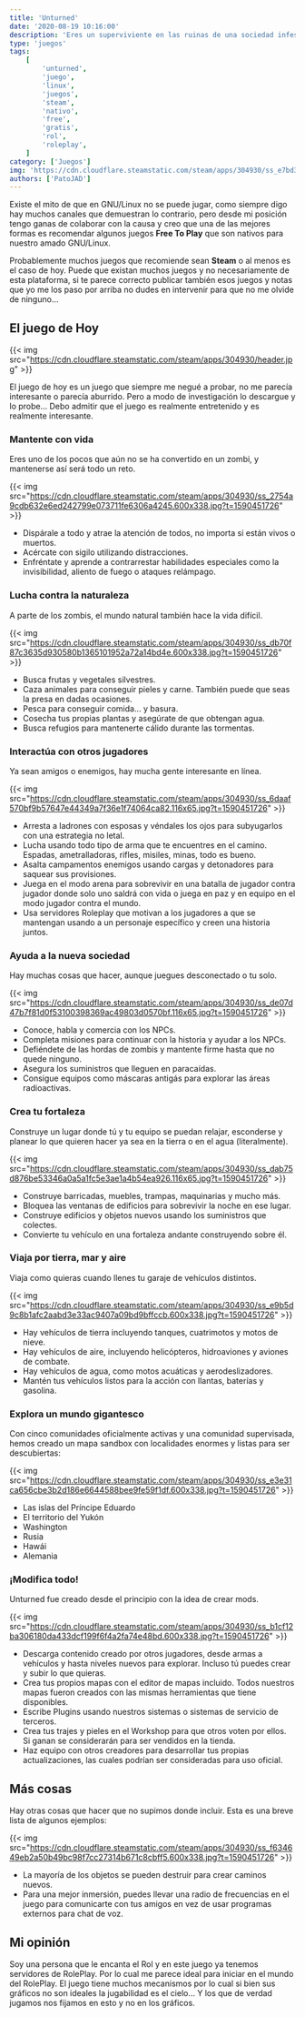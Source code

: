 ```yaml
---
title: 'Unturned'
date: '2020-08-19 10:16:00'
description: 'Eres un superviviente en las ruinas de una sociedad infestada de zombis y debes cooperar con tus amigos para formar nuevas alianzas que te mantendrán con vida.'
type: 'juegos'
tags:
    [
        'unturned',
        'juego',
        'linux',
        'juegos',
        'steam',
        'nativo',
        'free',
        'gratis',
        'rol',
        'roleplay',
    ]
category: ['Juegos']
img: 'https://cdn.cloudflare.steamstatic.com/steam/apps/304930/ss_e7bd3004478e0e4500521be44995488933f70435.600x338.jpg'
authors: ['PatoJAD']
---
```


Existe el mito de que en GNU/Linux no se puede jugar, como siempre digo hay muchos canales que demuestran lo contrario, pero desde mi posición tengo ganas de colaborar con la causa y creo que una de las mejores formas es recomendar algunos juegos **Free To Play** que son nativos para nuestro amado GNU/Linux.

Probablemente muchos juegos que recomiende sean **Steam** o al menos es el caso de hoy. Puede que existan muchos juegos y no necesariamente de esta plataforma, si te parece correcto publicar también esos juegos y notas que yo me los paso por arriba no dudes en intervenir para que no me olvide de ninguno…

## El juego de Hoy

{{< img src="https://cdn.cloudflare.steamstatic.com/steam/apps/304930/header.jpg" >}}

El juego de hoy es un juego que siempre me negué a probar, no me parecía interesante o parecía aburrido. Pero a modo de investigación lo descargue y lo probe… Debo admitir que el juego es realmente entretenido y es realmente interesante.

### Mantente con vida

Eres uno de los pocos que aún no se ha convertido en un zombi, y mantenerse así será todo un reto.

{{< img src="https://cdn.cloudflare.steamstatic.com/steam/apps/304930/ss_2754a9cdb632e6ed242799e073711fe6306a4245.600x338.jpg?t=1590451726" >}}

-   Dispárale a todo y atrae la atención de todos, no importa si están vivos o muertos.
-   Acércate con sigilo utilizando distracciones.
-   Enfréntate y aprende a contrarrestar habilidades especiales como la invisibilidad, aliento de fuego o ataques relámpago.

### Lucha contra la naturaleza

A parte de los zombis, el mundo natural también hace la vida difícil.

{{< img src="https://cdn.cloudflare.steamstatic.com/steam/apps/304930/ss_db70f87c3635d930580b1365101952a72a14bd4e.600x338.jpg?t=1590451726" >}}

-   Busca frutas y vegetales silvestres.
-   Caza animales para conseguir pieles y carne. También puede que seas la presa en dadas ocasiones.
-   Pesca para conseguir comida… y basura.
-   Cosecha tus propias plantas y asegúrate de que obtengan agua.
-   Busca refugios para mantenerte cálido durante las tormentas.

### Interactúa con otros jugadores

Ya sean amigos o enemigos, hay mucha gente interesante en línea.

{{< img src="https://cdn.cloudflare.steamstatic.com/steam/apps/304930/ss_6daaf570bf9b57647e44349a7f36e1f74064ca82.116x65.jpg?t=1590451726" >}}

-   Arresta a ladrones con esposas y véndales los ojos para subyugarlos con una estrategia no letal.
-   Lucha usando todo tipo de arma que te encuentres en el camino. Espadas, ametralladoras, rifles, misiles, minas, todo es bueno.
-   Asalta campamentos enemigos usando cargas y detonadores para saquear sus provisiones.
-   Juega en el modo arena para sobrevivir en una batalla de jugador contra jugador donde solo uno saldrá con vida o juega en paz y en equipo en el modo jugador contra el mundo.
-   Usa servidores Roleplay que motivan a los jugadores a que se mantengan usando a un personaje específico y creen una historia juntos.

### Ayuda a la nueva sociedad

Hay muchas cosas que hacer, aunque juegues desconectado o tu solo.

{{< img src="https://cdn.cloudflare.steamstatic.com/steam/apps/304930/ss_de07d47b7f81d0f53100398369ac49803d0570bf.116x65.jpg?t=1590451726" >}}

-   Conoce, habla y comercia con los NPCs.
-   Completa misiones para continuar con la historia y ayudar a los NPCs.
-   Defiéndete de las hordas de zombis y mantente firme hasta que no quede ninguno.
-   Asegura los suministros que lleguen en paracaídas.
-   Consigue equipos como máscaras antigás para explorar las áreas radioactivas.

### Crea tu fortaleza

Construye un lugar donde tú y tu equipo se puedan relajar, esconderse y planear lo que quieren hacer ya sea en la tierra o en el agua (literalmente).

{{< img src="https://cdn.cloudflare.steamstatic.com/steam/apps/304930/ss_dab75d876be53346a0a5a1fc5e3ae1a4b54ea926.116x65.jpg?t=1590451726" >}}

-   Construye barricadas, muebles, trampas, maquinarias y mucho más.
-   Bloquea las ventanas de edificios para sobrevivir la noche en ese lugar.
-   Construye edificios y objetos nuevos usando los suministros que colectes.
-   Convierte tu vehículo en una fortaleza andante construyendo sobre él.

### Viaja por tierra, mar y aire

Viaja como quieras cuando llenes tu garaje de vehículos distintos.

{{< img src="https://cdn.cloudflare.steamstatic.com/steam/apps/304930/ss_e9b5d9c8b1afc2aabd3e33ac9407a09bd9bffccb.600x338.jpg?t=1590451726" >}}

-   Hay vehículos de tierra incluyendo tanques, cuatrimotos y motos de nieve.
-   Hay vehículos de aire, incluyendo helicópteros, hidroaviones y aviones de combate.
-   Hay vehículos de agua, como motos acuáticas y aerodeslizadores.
-   Mantén tus vehículos listos para la acción con llantas, baterías y gasolina.

### Explora un mundo gigantesco

Con cinco comunidades oficialmente activas y una comunidad supervisada, hemos creado un mapa sandbox con localidades enormes y listas para ser descubiertas:

{{< img src="https://cdn.cloudflare.steamstatic.com/steam/apps/304930/ss_e3e31ca656cbe3b2d186e6644588bee9fe59f1df.600x338.jpg?t=1590451726" >}}

-   Las islas del Príncipe Eduardo
-   El territorio del Yukón
-   Washington
-   Rusia
-   Hawái
-   Alemania

### ¡Modifica todo!

Unturned fue creado desde el principio con la idea de crear mods.

{{< img src="https://cdn.cloudflare.steamstatic.com/steam/apps/304930/ss_b1cf12ba306180da433dcf199f6f4a2fa74e48bd.600x338.jpg?t=1590451726" >}}

-   Descarga contenido creado por otros jugadores, desde armas a vehículos y hasta niveles nuevos para explorar. Incluso tú puedes crear y subir lo que quieras.
-   Crea tus propios mapas con el editor de mapas incluido. Todos nuestros mapas fueron creados con las mismas herramientas que tiene disponibles.
-   Escribe Plugins usando nuestros sistemas o sistemas de servicio de terceros.
-   Crea tus trajes y pieles en el Workshop para que otros voten por ellos. Si ganan se considerarán para ser vendidos en la tienda.
-   Haz equipo con otros creadores para desarrollar tus propias actualizaciones, las cuales podrían ser consideradas para uso oficial.

## Más cosas

Hay otras cosas que hacer que no supimos donde incluir. Esta es una breve lista de algunos ejemplos:

{{< img src="https://cdn.cloudflare.steamstatic.com/steam/apps/304930/ss_f634649eb2a50b49bc98f7cc27314b671c8cbff5.600x338.jpg?t=1590451726" >}}

-   La mayoría de los objetos se pueden destruir para crear caminos nuevos.
-   Para una mejor inmersión, puedes llevar una radio de frecuencias en el juego para comunicarte con tus amigos en vez de usar programas externos para chat de voz.

## Mi opinión

Soy una persona que le encanta el Rol y en este juego ya tenemos servidores de RolePlay. Por lo cual me parece ideal para iniciar en el mundo del RolePlay. El juego tiene muchos mecanismos por lo cual si bien sus gráficos no son ideales la jugabilidad es el cielo… Y los que de verdad jugamos nos fijamos en esto y no en los gráficos.
